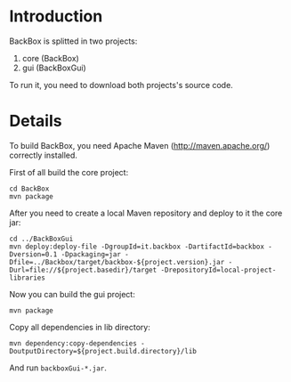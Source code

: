 # Introduction #

BackBox is splitted in two projects:
  1. core (BackBox)
  1. gui (BackBoxGui)

To run it, you need to download both projects's source code.

# Details #

To build BackBox, you need Apache Maven (http://maven.apache.org/) correctly installed.

First of all build the core project:
```
cd BackBox
mvn package
```

After you need to create a local Maven repository and deploy to it the core jar:
```
cd ../BackBoxGui
mvn deploy:deploy-file -DgroupId=it.backbox -DartifactId=backbox -Dversion=0.1 -Dpackaging=jar -Dfile=../Backbox/target/backbox-${project.version}.jar -Durl=file://${project.basedir}/target -DrepositoryId=local-project-libraries
```

Now you can build the gui project:
```
mvn package
```

Copy all dependencies in lib directory:
```
mvn dependency:copy-dependencies -DoutputDirectory=${project.build.directory}/lib
```

And run `backboxGui-*.jar`.